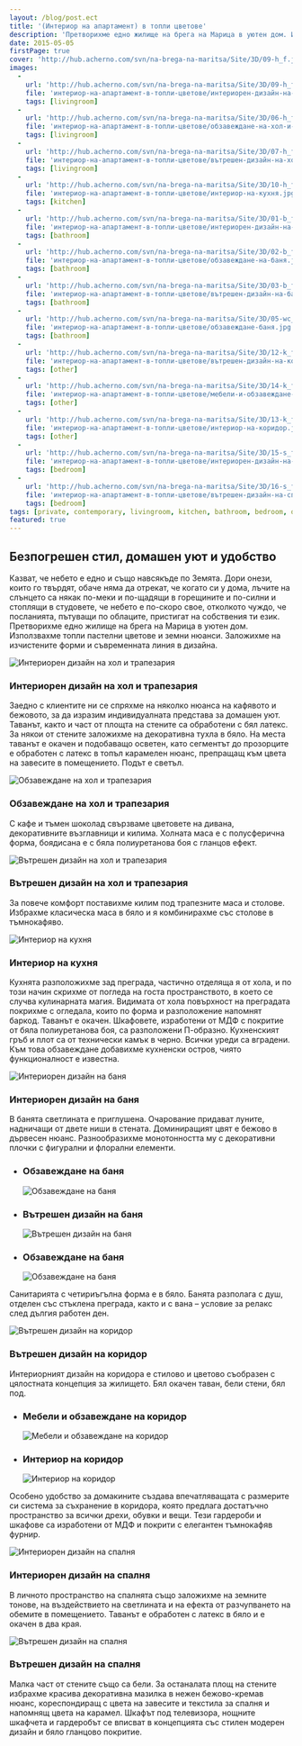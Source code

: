 ```yaml
---
layout: /blog/post.ect
title: '(Интериор на апартамент) в топли цветове'
description: 'Претворихме едно жилище на брега на Марица в уютен дом. Използвахме топли пастелни цветове и земни нюанси. Заложихме на изчистените форми и съвременната линия в дизайна.'
date: 2015-05-05
firstPage: true
cover: 'http://hub.acherno.com/svn/na-brega-na-maritsa/Site/3D/09-h_f.jpg'
images:
  -
    url: 'http://hub.acherno.com/svn/na-brega-na-maritsa/Site/3D/09-h_f.jpg'
    file: 'интериор-на-апартамент-в-топли-цветове/интериорен-дизайн-на-хол-и-трапезария.jpg'
    tags: [livingroom]
  -
    url: 'http://hub.acherno.com/svn/na-brega-na-maritsa/Site/3D/06-h_f.jpg'
    file: 'интериор-на-апартамент-в-топли-цветове/обзавеждане-на-хол-и-трапезария.jpg'
    tags: [livingroom]
  -
    url: 'http://hub.acherno.com/svn/na-brega-na-maritsa/Site/3D/07-h_f.jpg'
    file: 'интериор-на-апартамент-в-топли-цветове/вътрешен-дизайн-на-хол-и-трапезария.jpg'
    tags: [livingroom]
  -
    url: 'http://hub.acherno.com/svn/na-brega-na-maritsa/Site/3D/10-h_f.jpg'
    file: 'интериор-на-апартамент-в-топли-цветове/интериор-на-кухня.jpg'
    tags: [kitchen]
  -
    url: 'http://hub.acherno.com/svn/na-brega-na-maritsa/Site/3D/01-b_f.jpg'
    file: 'интериор-на-апартамент-в-топли-цветове/интериорен-дизайн-на-баня.jpg'
    tags: [bathroom]
  -
    url: 'http://hub.acherno.com/svn/na-brega-na-maritsa/Site/3D/02-b_f.jpg'
    file: 'интериор-на-апартамент-в-топли-цветове/обзавеждане-на-баня.jpg'
    tags: [bathroom]
  -
    url: 'http://hub.acherno.com/svn/na-brega-na-maritsa/Site/3D/03-b_f.jpg'
    file: 'интериор-на-апартамент-в-топли-цветове/вътрешен-дизайн-на-баня.jpg'
    tags: [bathroom]
  -
    url: 'http://hub.acherno.com/svn/na-brega-na-maritsa/Site/3D/05-wc_f.jpg'
    file: 'интериор-на-апартамент-в-топли-цветове/обзавеждане-баня.jpg'
    tags: [bathroom]
  -
    url: 'http://hub.acherno.com/svn/na-brega-na-maritsa/Site/3D/12-k_f.bmp'
    file: 'интериор-на-апартамент-в-топли-цветове/вътрешен-дизайн-на-коридор.jpg'
    tags: [other]
  -
    url: 'http://hub.acherno.com/svn/na-brega-na-maritsa/Site/3D/14-k_f.bmp'
    file: 'интериор-на-апартамент-в-топли-цветове/мебели-и-обзавеждане-на-коридор.jpg'
    tags: [other]
  -
    url: 'http://hub.acherno.com/svn/na-brega-na-maritsa/Site/3D/13-k_f.bmp'
    file: 'интериор-на-апартамент-в-топли-цветове/интериор-на-коридор.jpg'
    tags: [other]
  -
    url: 'http://hub.acherno.com/svn/na-brega-na-maritsa/Site/3D/15-s_f.bmp'
    file: 'интериор-на-апартамент-в-топли-цветове/интериорен-дизайн-на-спалня.jpg'
    tags: [bedroom]
  -
    url: 'http://hub.acherno.com/svn/na-brega-na-maritsa/Site/3D/16-s_f.bmp'
    file: 'интериор-на-апартамент-в-топли-цветове/вътрешен-дизайн-на-спалня.jpg'
    tags: [bedroom]
tags: [private, contemporary, livingroom, kitchen, bathroom, bedroom, other]
featured: true
---
```

## **Безпогрешен стил**, домашен уют и удобство
Казват, че небето е едно и също навсякъде по Земята. Дори онези, които го твърдят, обаче няма да отрекат, че когато си у дома, лъчите на слънцето са някак по-меки и по-щадящи в горещините и по-силни и стоплящи в студовете, че небето е по-скоро свое, отколкото чуждо, че посланията, пътуващи по облаците, пристигат на собствения ти език.
Претворихме едно жилище на брега на Марица в уютен дом. Използвахме топли пастелни цветове и земни нюанси. Заложихме на изчистените форми и съвременната линия в дизайна.

![Интериорен дизайн на хол и трапезария](интериор-на-апартамент-в-топли-цветове/интериорен-дизайн-на-хол-и-трапезария.jpg)
### Интериорен дизайн на **хол и трапезария**

Заедно с клиентите ни се спряхме на няколко нюанса на кафявото и бежовото, за да изразим индивидуалната представа за домашен уют. Таванът, както и част от площта на стените са обработени с бял латекс. За някои от стените заложихме на декоративна тухла в бяло. На места таванът е окачен и подобаващо осветен, като сегментът до прозорците е обработен с латекс в топъл карамелен нюанс, препращащ към цвета на завесите в помещението. Подът е светъл.

![Обзавеждане на хол и трапезария](интериор-на-апартамент-в-топли-цветове/обзавеждане-на-хол-и-трапезария.jpg)
### Обзавеждане на **хол и трапезария**

С кафе и тъмен шоколад свързваме цветовете на дивана, декоративните възглавници и килима. Холната маса е с полусферична форма, боядисана е с бяла полиуретанова боя с гланцов ефект.

![Вътрешен дизайн на хол и трапезария](интериор-на-апартамент-в-топли-цветове/вътрешен-дизайн-на-хол-и-трапезария.jpg)
### Вътрешен дизайн на **хол и трапезария**

За повече комфорт поставихме килим под трапезните маса и столове. Избрахме класическа маса в бяло и я комбинирахме със столове в тъмнокафяво. 

![Интериор на кухня](интериор-на-апартамент-в-топли-цветове/интериор-на-кухня.jpg)
### Интериор на **кухня**

Кухнята разположихме зад преграда, частично отделяща я от хола, и по този начин скрихме от погледа на госта пространството, в което се случва кулинарната магия. Видимата от хола повърхност на преградата покрихме с огледала, които по форма и разположение напомнят баркод.  Таванът е окачен. Шкафовете, изработени от МДФ с покритие от бяла полиуретанова боя, са разположени П-образно. Кухненският гръб и плот са от технически камък в черно. Всички уреди са вградени. Към това обзавеждане добавихме кухненски остров, чиято функционалност е известна.

![Интериорен дизайн на баня](интериор-на-апартамент-в-топли-цветове/интериорен-дизайн-на-баня.jpg)
### Интериорен дизайн на **баня**

В банята светлината е приглушена. Очарование придават луните, надничащи от двете ниши в стената. Доминиращият цвят е бежово в дървесен нюанс. Разнообразихме монотонността му с декоративни плочки с фигурални и флорални елементи.

-   ### Обзавеждане на **баня**
    ![Обзавеждане на баня](интериор-на-апартамент-в-топли-цветове/обзавеждане-на-баня.jpg)
-   ### Вътрешен дизайн на **баня**
    ![Вътрешен дизайн на баня](интериор-на-апартамент-в-топли-цветове/вътрешен-дизайн-на-баня.jpg)
-   ### Обзавеждане на **баня**
    ![Обзавеждане на баня](интериор-на-апартамент-в-топли-цветове/обзавеждане-баня.jpg)

Санитарията с четириъгълна форма е в бяло. Банята разполага с душ, отделен със стъклена преграда, както и с вана – условие за релакс след дългия работен ден.    

![Вътрешен дизайн на коридор](интериор-на-апартамент-в-топли-цветове/вътрешен-дизайн-на-коридор.jpg)
### Вътрешен дизайн на **коридор**

Интериорният дизайн на коридора е стилово и цветово съобразен с цялостната концепция за жилището. Бял окачен таван, бели стени, бял под.

-   ### Мебели и обзавеждане на **коридор**
    ![Мебели и обзавеждане на коридор](интериор-на-апартамент-в-топли-цветове/мебели-и-обзавеждане-на-коридор.jpg)
-   ### Интериор на **коридор**
    ![Интериор на коридор](интериор-на-апартамент-в-топли-цветове/интериор-на-коридор.jpg)

Особено удобство за домакините създава впечатляващата с размерите си система за съхранение в коридора, която предлага достатъчно пространство за всички дрехи, обувки и вещи. Тези гардероби и шкафове са изработени от МДФ и покрити с елегантен тъмнокафяв фурнир.

![Интериорен дизайн на спалня](интериор-на-апартамент-в-топли-цветове/интериорен-дизайн-на-спалня.jpg)
### Интериорен дизайн на **спалня**

В личното пространство на спалнята също заложихме на земните тонове, на въздействието на светлината и на ефекта от разчупването на обемите в помещението. Таванът е обработен с латекс в бяло и е окачен в два края. 

![Вътрешен дизайн на спалня](интериор-на-апартамент-в-топли-цветове/вътрешен-дизайн-на-спалня.jpg)
### Вътрешен дизайн на **спалня**

Малка част от стените също са бели. За останалата площ на стените избрахме красива декоративна мазилка в нежен бежово-кремав нюанс, кореспондиращ с цвета на завесите и текстила за спалня и напомнящ цвета на карамел. Шкафът под телевизора, нощните шкафчета и гардеробът се вписват в концепцията със стилен модерен дизайн и бяло гланцово покритие.